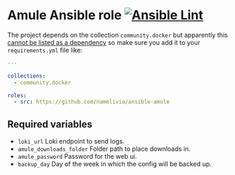 # Amule Ansible role [![Ansible Lint](https://github.com/namelivia/ansible-amule/actions/workflows/ansible-lint.yml/badge.svg)](https://github.com/namelivia/ansible-amule/actions/workflows/ansible-lint.yml)

The project depends on the collection `community.docker` but apparently this [cannot be listed as a dependency](https://github.com/ansible/ansible/issues/62847) so make sure you add it to your `requirements.yml` file like:

```yml
---

collections:
  - community.docker

roles:
  - src: https://github.com/namelivia/ansible-amule
```

## Required variables
 - `loki_url` Loki endpoint to send logs.
 - `amule_downloads_folder` Folder path to place downloads in.
 - `amule_password` Password for the web ui.
 - `backup_day` Day of the week in which the config will be backed up.
